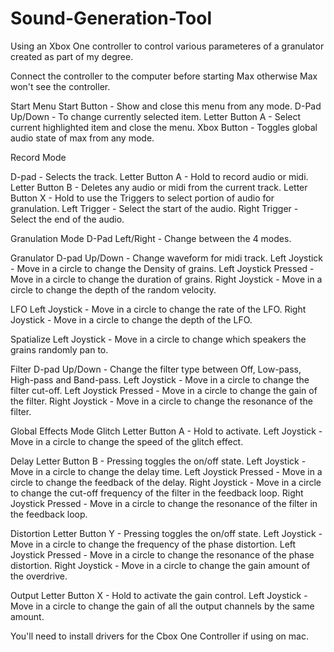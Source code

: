 # Sound-Generation-Tool
Using an Xbox One controller to control various parameteres of a granulator created as part of my degree.

Connect the controller to the computer before starting Max otherwise Max won't see the controller.

Start Menu
Start Button - Show and close this menu from any mode.
D-Pad Up/Down - To change currently selected item.
Letter Button A - Select current highlighted item and close the menu.
Xbox Button - Toggles global audio state of max from any mode.



Record Mode

D-pad - Selects the track.
Letter Button A - Hold to record audio or midi.
Letter Button B - Deletes any audio or midi from the current track.
Letter Button X - Hold to use the Triggers to select portion of audio for granulation.
Left Trigger - Select the start of the audio.
Right Trigger - Select the end of the audio.



Granulation Mode
D-Pad Left/Right - Change between the 4 modes.

Granulator
D-pad Up/Down - Change waveform for midi track.
Left Joystick - Move in a circle to change the Density of grains.
Left Joystick Pressed - Move in a circle to change the duration of grains.
Right Joystick - Move in a circle to change the depth of the random velocity.

LFO
Left Joystick - Move in a circle to change the rate of the LFO.
Right Joystick - Move in a circle to change the depth of the LFO.

Spatialize
Left Joystick - Move in a circle to change which speakers the grains randomly pan to.

Filter
D-pad Up/Down - Change the filter type between Off, Low-pass, High-pass and Band-pass.
Left Joystick - Move in a circle to change the filter cut-off.
Left Joystick Pressed - Move in a circle to change the gain of the filter.
Right Joystick - Move in a circle to change the resonance of the filter.



Global Effects Mode
Glitch
Letter Button A - Hold to activate.
Left Joystick - Move in a circle to change the speed of the glitch effect.

Delay
Letter Button B - Pressing toggles the on/off state.
Left Joystick - Move in a circle to change the delay time.
Left Joystick Pressed - Move in a circle to change the feedback of the delay.
Right Joystick - Move in a circle to change the cut-off frequency of the filter in the feedback loop.
Right Joystick Pressed - Move in a circle to change the resonance of the filter in the feedback loop.

Distortion
Letter Button Y - Pressing toggles the on/off state.
Left Joystick - Move in a circle to change the frequency of the phase distortion.
Left Joystick Pressed - Move in a circle to change the resonance of the phase distortion.
Right Joystick - Move in a circle to change the gain amount of the overdrive.

Output
Letter Button X - Hold to activate the gain control.
Left Joystick - Move in a circle to change the gain of all the output channels by the same amount.





You'll need to install drivers for the Cbox One Controller if using on mac.
